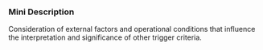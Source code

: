 ### Mini Description

Consideration of external factors and operational conditions that influence the interpretation and significance of other trigger criteria.
